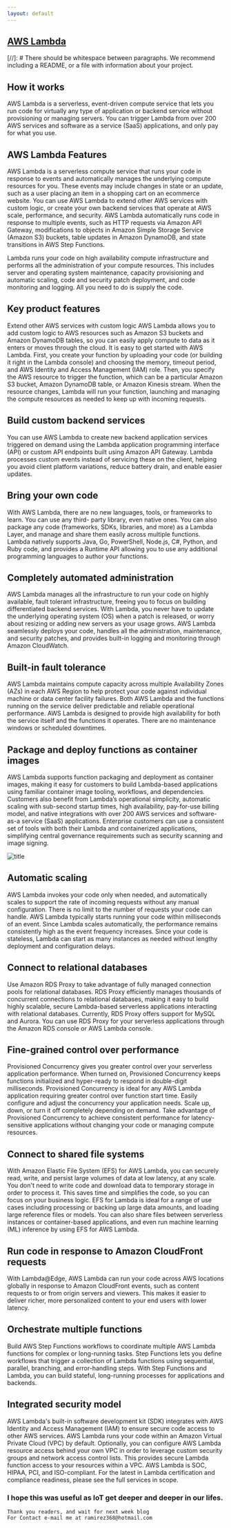 ```yaml
---
layout: default
---
```



## [AWS Lambda](https://www.youtube.com/watch?v=97q30JjEq9Y)

[//]: #  There should be whitespace between paragraphs. We recommend including a README, or a file with information about your project.

## How it works
AWS Lambda is a serverless, event-driven compute service that lets you run code for virtually any type of application or backend service without provisioning or managing servers. You can trigger Lambda from over 200 AWS services and software as a service (SaaS) applications, and only pay for what you use.


## AWS Lambda Features
AWS Lambda is a serverless compute service that runs your code in response to events and automatically manages the underlying compute resources for you. These events may include changes in state or an update, such as a user placing an item in a shopping cart on an ecommerce website. You can use AWS Lambda to extend other AWS services with custom logic, or create your own backend services that operate at AWS scale, performance, and security. AWS Lambda automatically runs code in response to multiple events, such as HTTP requests via Amazon API Gateway, modifications to objects in Amazon Simple Storage Service (Amazon S3) buckets, table updates in Amazon DynamoDB, and state transitions in AWS Step Functions.

Lambda runs your code on high availability compute infrastructure and performs all the administration of your compute resources. This includes server and operating system maintenance, capacity provisioning and automatic scaling, code and security patch deployment, and code monitoring and logging. All you need to do is supply the code.
 

## Key product features
Extend other AWS services with custom logic
AWS Lambda allows you to add custom logic to AWS resources such as Amazon S3 buckets and Amazon DynamoDB tables, so you can easily apply compute to data as it enters or moves through the cloud.
It is easy to get started with AWS Lambda. First, you create your function by uploading your code (or building it right in the Lambda console) and choosing the memory, timeout period, and AWS Identity and Access Management (IAM) role. Then, you specify the AWS resource to trigger the function, which can be a particular Amazon S3 bucket, Amazon DynamoDB table, or  Amazon Kinesis stream. When the resource changes, Lambda will run your function, launching and managing the compute resources as needed to keep up with incoming requests.

## Build custom backend services
You can use AWS Lambda to create new backend application services triggered on demand using the Lambda application programming interface (API) or custom API endpoints built using Amazon API Gateway. Lambda processes custom events instead of servicing these on the client, helping you avoid client platform variations, reduce battery drain, and enable easier updates.

## Bring your own code
With AWS Lambda, there are no new languages, tools, or frameworks to learn. You can use any third- party library, even native ones. You can also package any code (frameworks, SDKs, libraries, and more) as a Lambda Layer, and manage and share them easily across multiple functions. Lambda natively supports Java, Go, PowerShell, Node.js, C#, Python, and Ruby code, and provides a Runtime API allowing you to use any additional programming languages to author your functions.

## Completely automated administration
AWS Lambda manages all the infrastructure to run your code on highly available, fault tolerant infrastructure, freeing you to focus on building differentiated backend services. With Lambda, you never have to update the underlying operating system (OS) when a patch is released, or worry about resizing or adding new servers as your usage grows. AWS Lambda seamlessly deploys your code, handles all the administration, maintenance, and security patches, and provides built-in logging and monitoring through Amazon CloudWatch.

## Built-in fault tolerance
AWS Lambda maintains compute capacity across multiple Availability Zones (AZs) in each AWS Region to help protect your code against individual machine or data center facility failures. Both AWS Lambda and the functions running on the service deliver predictable and reliable operational performance. AWS Lambda is designed to provide high availability for both the service itself and the functions it operates. There are no maintenance windows or scheduled downtimes.

## Package and deploy functions as container images
AWS Lambda supports function packaging and deployment as container images, making it easy for customers to build Lambda-based applications using familiar container image tooling, workflows, and dependencies. Customers also benefit from Lambda’s operational simplicity, automatic scaling with sub-second startup times, high availability, pay-for-use billing model, and native integrations with over 200 AWS services and software-as-a service (SaaS) applications. Enterprise customers can use a consistent set of tools with both their Lambda and containerized applications, simplifying central governance requirements such as security scanning and image signing.


![title](https://www.simform.com/wp-content/uploads/2018/08/Serverless-Examples-with-AWS-Lambda-Use-Cases.png)


## Automatic scaling
AWS Lambda invokes your code only when needed, and automatically scales to support the rate of incoming requests without any manual configuration. There is no limit to the number of requests your code can handle. AWS Lambda typically starts running your code within milliseconds of an event. Since Lambda scales automatically, the performance remains consistently high as the event frequency increases. Since your code is stateless, Lambda can start as many instances as needed without lengthy deployment and configuration delays.

## Connect to relational databases
Use Amazon RDS Proxy to take advantage of fully managed connection pools for relational databases. RDS Proxy efficiently manages thousands of concurrent connections to relational databases, making it easy to build highly scalable, secure Lambda-based serverless applications interacting with relational databases. Currently, RDS Proxy offers support for MySQL and Aurora. You can use RDS Proxy for your serverless applications through the Amazon RDS console or AWS Lambda console.

## Fine-grained control over performance
Provisioned Concurrency gives you greater control over your serverless application performance. When turned on, Provisioned Concurrency keeps functions initialized and hyper-ready to respond in double-digit milliseconds. Provisioned Concurrency is ideal for any AWS Lambda application requiring greater control over function start time. Easily configure and adjust the concurrency your application needs. Scale up, down, or turn it off completely depending on demand. Take advantage of Provisioned Concurrency to achieve consistent performance for latency-sensitive applications without changing your code or managing compute resources.

## Connect to shared file systems
With Amazon Elastic File System (EFS) for AWS Lambda, you can securely read, write, and persist large volumes of data at low latency, at any scale. You don't need to write code and download data to temporary storage in order to process it. This saves time and simplifies the code, so you can focus on your business logic. EFS for Lambda is ideal for a range of use cases including processing or backing up large data amounts, and loading large reference files or models. You can also share files between serverless instances or container-based applications, and even run machine learning (ML) inference by using EFS for AWS Lambda.

## Run code in response to Amazon CloudFront requests
With Lambda@Edge, AWS Lambda can run your code across AWS locations globally in response to Amazon CloudFront events, such as content requests to or from origin servers and viewers. This makes it easier to deliver richer, more personalized content to your end users with lower latency. 

## Orchestrate multiple functions
Build AWS Step Functions workflows to coordinate multiple AWS Lambda functions for complex or long-running tasks. Step Functions lets you define workflows that trigger a collection of Lambda functions using sequential, parallel, branching, and error-handling steps. With Step Functions and Lambda, you can build stateful, long-running processes for applications and backends.

## Integrated security model
AWS Lambda's built-in software development kit (SDK) integrates with AWS Identity and Access Management (IAM) to ensure secure code access to other AWS services. AWS Lambda runs your code within an Amazon Virtual Private Cloud (VPC) by default. Optionally, you can configure AWS Lambda resource access behind your own VPC in order to leverage custom security groups and network access control lists. This provides secure Lambda function access to your resources within a VPC. AWS Lambda is SOC, HIPAA, PCI, and ISO-compliant. For the latest in Lambda certification and compliance readiness, please see the full services in scope.


### I hope this was useful as IoT get deeper and deeper in our lifes.


```
Thank you readers, and wait for next week blog
For Contact e-mail me at ramirez368@hotmail.com

```
